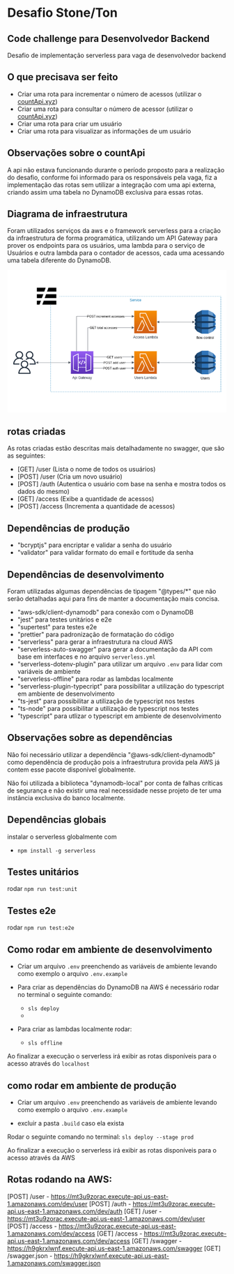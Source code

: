 # Desafio Stone/Ton

## Code challenge para Desenvolvedor Backend

Desafio de implementação serverless para vaga de desenvolvedor backend

## O que precisava ser feito

- Criar uma rota para incrementar o número de acessos (utilizar o [countApi.xyz](https://countapi.xyz))
- Criar uma rota para consultar o número de acessor (utilizar o [countApi.xyz](https://countapi.xyz))
- Criar uma rota para criar um usuário
- Criar uma rota para visualizar as informações de um usuário

## Observações sobre o countApi

A api não estava funcionando durante o período proposto para a realização do desafio, conforme foi informado para os responsáveis pela vaga, fiz a implementação das rotas sem utilizar a integração com uma api externa, criando assim uma tabela no DynamoDB exclusiva para essas rotas.

## Diagrama de infraestrutura
Foram utilizados serviços da aws e o framework serverless para a criação da infraestrutura de forma programática, utilizando um API Gateway para prover os endpoints para os usuários, uma lambda para o serviço de Usuários e outra lambda para o contador de acessos, cada uma acessando uma tabela diferente do DynamoDB.

![](./assets/infra-diagram.png)

## rotas criadas
As rotas criadas estão descritas mais detalhadamente no swagger, que são as seguintes:
- [GET]  /user (Lista o nome de todos os usuários)
- [POST] /user (Cria um novo usuário)
- [POST] /auth (Autentica o usuário com base na senha e mostra todos os dados do mesmo)
- [GET]  /access (Exibe a quantidade de acessos)
- [POST] /access (Incrementa a quantidade de acessos)

## Dependências de produção

- "bcryptjs" para encriptar e validar a senha do usuário
- "validator" para validar formato do email e fortitude da senha

## Dependências de desenvolvimento

Foram utilizadas algumas dependências de tipagem "@types/*" que não serão detalhadas aqui para fins de manter a documentação mais concisa.

- "aws-sdk/client-dynamodb" para conexão com o DynamoDB
- "jest" para testes unitários e e2e
- "supertest" para testes e2e
- "prettier" para padronização de formatação do código
- "serverless" para gerar a infraestrutura na cloud AWS
- "serverless-auto-swagger" para gerar a documentação da API com base em interfaces e no arquivo `serverless.yml`
- "serverless-dotenv-plugin" para utilizar um arquivo `.env` para lidar com variáveis de ambiente
- "serverless-offline" para rodar as lambdas localmente
- "serverless-plugin-typecript" para possibilitar a utilização do typescript em ambiente de desenvolvimento
- "ts-jest" para possibilitar a utilização de typescript nos testes
- "ts-node" para possibilitar a utilização de typescript nos testes
- "typescript" para utlizar o typescript em ambiente de desenvolvimento

## Observações sobre as dependências

Não foi necessário utilizar a dependência "@aws-sdk/client-dynamodb" como dependência de produção pois a infraestrutura provida pela AWS já contem esse pacote disponível globalmente.

Não foi utilizada a biblioteca "dynamodb-local" por conta de falhas críticas de segurança e não existir uma real necessidade nesse projeto de ter uma instância exclusiva do banco localmente.

## Dependências globais

instalar o serverless globalmente com
  - `npm install -g serverless`

## Testes unitários

rodar `npm run test:unit`

## Testes e2e

rodar `npm run test:e2e`

## Como rodar em ambiente de desenvolvimento

- Criar um arquivo `.env` preenchendo as variáveis de ambiente levando como exemplo o arquivo `.env.example`

- Para criar as dependências do DynamoDB na AWS é necessário rodar no terminal o seguinte comando:
  - `sls deploy`
  - 
- Para criar as lambdas localmente rodar:
  - `sls offline`

Ao finalizar a execução o serverless irá exibir as rotas disponíveis para o acesso através do `localhost`

## como rodar em ambiente de produção

- Criar um arquivo `.env` preenchendo as variáveis de ambiente levando como exemplo o arquivo `.env.example`

- excluir a pasta `.build` caso ela exista

Rodar o seguinte comando no terminal: 
`sls deploy --stage prod`

Ao finalizar a execução o serverless irá exibir as rotas disponíveis para o acesso através da AWS

## Rotas rodando na AWS:

  [POST] /user - https://mt3u9zorac.execute-api.us-east-1.amazonaws.com/dev/user
  [POST] /auth - https://mt3u9zorac.execute-api.us-east-1.amazonaws.com/dev/auth
  [GET] /user - https://mt3u9zorac.execute-api.us-east-1.amazonaws.com/dev/user
  [POST] /access - https://mt3u9zorac.execute-api.us-east-1.amazonaws.com/dev/access
  [GET] /access - https://mt3u9zorac.execute-api.us-east-1.amazonaws.com/dev/access
  [GET] /swagger - https://h9gkrxlwnf.execute-api.us-east-1.amazonaws.com/swagger
  [GET] /swagger.json - https://h9gkrxlwnf.execute-api.us-east-1.amazonaws.com/swagger.json
